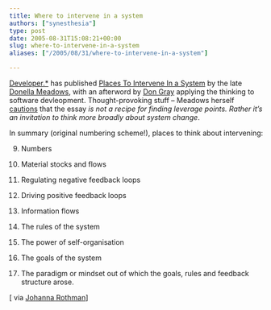 ```yaml
---
title: Where to intervene in a system
authors: ["synesthesia"]
type: post
date: 2005-08-31T15:08:21+00:00
slug: where-to-intervene-in-a-system 
aliases: ["/2005/08/31/where-to-intervene-in-a-system"]

---
```

[Developer.*][1] has published [Places To Intervene In a System][2] by the late [Donella Meadows][3], with an afterword by [Don Gray][4] applying the thinking to software devleopment. Thought-provoking stuff &#8211; Meadows herself [cautions][5] that the essay <cite title="https://purpleslurple.net/ps.php?theurl=https://www.developerdotstar.com/printable/mag/articles/places_intervene_system.html#purp62">is not a recipe for finding leverage points. Rather it&#8217;s an invitation to think more broadly about system change</cite>.

In summary (original numbering scheme!), places to think about intervening:

9. Numbers
  
8. Material stocks and flows
  
7. Regulating negative feedback loops
  
6. Driving positive feedback loops
  
5. Information flows
  
4. The rules of the system
  
3. The power of self-organisation
  
2. The goals of the system
  
1. The paradigm or mindset out of which the goals, rules and feedback structure arose.

[ via [Johanna Rothman][6]]

 [1]: https://www.developerdotstar.com/index.html
 [2]: https://www.developerdotstar.com/mag/articles/places_intervene_system.html
 [3]: https://en.wikipedia.org/wiki/Donella_Meadows
 [4]: https://www.donaldegray.com/
 [5]: https://purpleslurple.net/ps.php?theurl=https://www.developerdotstar.com/printable/mag/articles/places_intervene_system.html#purp62
 [6]: https://www.jrothman.com/weblog/2005/08/interventions.html
